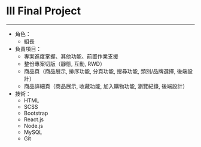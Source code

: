 # III Final Project
---
* 角色：
  * 組長
* 負責項目：
  * 專案進度掌握、其他功能、前置作業支援
  * 整份專案切版（靜態, 互動, RWD）
  * 商品頁（商品展示, 排序功能, 分頁功能, 搜尋功能, 類別/品牌選擇, 後端設計）
  * 商品詳細頁（商品展示, 收藏功能, 加入購物功能, 瀏覽紀錄, 後端設計）
* 技術：
  * HTML
  * SCSS
  * Bootstrap
  * React.js
  * Node.js
  * MySQL
  * Git